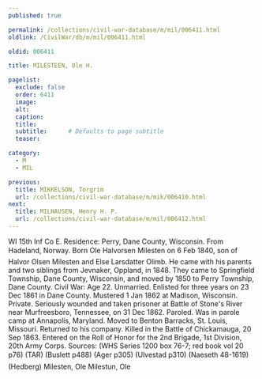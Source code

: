 ```yaml
---
published: true

permalink: /collections/civil-war-database/m/mil/006411.html
oldlink: /CivilWar/db/m/mil/006411.html

oldid: 006411

title: MILESTEEN, Ole H.

pagelist:
  exclude: false
  order: 6411
  image: 
  alt:
  caption:
  title:
  subtitle:      # Defaults to page subtitle
  teaser:

category: 
  - M 
  - MIL

previous:
  title: MIKKELSON, Torgrim
  url: /collections/civil-war-database/m/mik/006410.html  
next:
  title: MILHAUSEN, Henry H. P.
  url: /collections/civil-war-database/m/mil/006412.html   
---
```

WI 15th Inf Co E. Residence: Perry, Dane County, Wisconsin. From Hadeland, Norway. Born &#147;Ole Halvorsen Milesten&#148; on 6 Feb 1840, son of Halvor Olsen Milesten and Else Larsdatter Olimb. He came with his parents and two siblings from Jevnaker, Oppland, in 1848. They came to Springfield Township, Dane County, Wisconsin, and moved by 1850 to Perry Township, Dane County. Civil War: Age 22. Unmarried. Enlisted for three years on 23 Dec 1861 in Dane County. Mustered 1 Jan 1862 at Madison, Wisconsin. Private. Seriously wounded and taken prisoner at Battle of Stone&#39;s River near Murfreesboro, Tennessee, on 31 Dec 1862. Paroled. Was in parole camp at Annapolis, Maryland. Moved to Benton Barracks, St. Louis, Missouri. Returned to his company. Killed in the Battle of Chickamauga, 20 Sep 1863. Entered on the Roll of Honor for the 2nd Brigade, 1st Division, 20th Army Corps. Sources: (WHS Series 1200 box 76-7; red book vol 20 p76) (TAR) (Buslett p488) (Ager p305) (Ulvestad p310) (Naeseth &#146;48-1619) (Hedberg) &#147;Milesten, Ole&#148; &#147;Milestun, Ole&#148;
